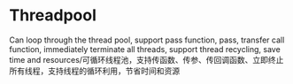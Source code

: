 # Threadpool
Can loop through the thread pool, support pass function, pass, transfer call function, immediately terminate all threads, support thread recycling, save time and resources/可循环线程池，支持传函数、传参、传回调函数、立即终止所有线程，支持线程的循环利用，节省时间和资源

